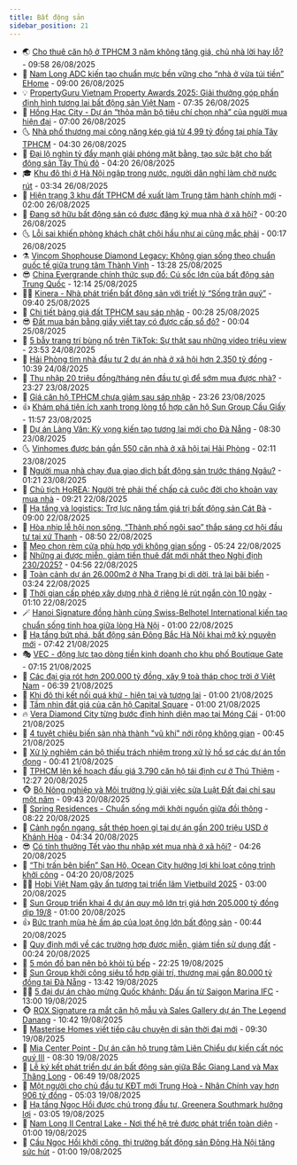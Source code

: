 ```yaml
---
title: Bất động sản
sidebar_position: 21
---
```


<!-- dantri-bat-dong-san:START -->
- 🌏 [Cho thuê căn hộ ở TPHCM 3 năm không tăng giá, chủ nhà lời hay lỗ?](https://dantri.com.vn/bat-dong-san/cho-thue-can-ho-o-tphcm-3-nam-khong-tang-gia-chu-nha-loi-hay-lo-20250826144311238.htm) - 09:58 26/08/2025
- 👹 [Nam Long ADC kiến tạo chuẩn mực bền vững cho “nhà ở vừa túi tiền” EHome](https://dantri.com.vn/bat-dong-san/nam-long-adc-kien-tao-chuan-muc-ben-vung-cho-nha-o-vua-tui-tien-ehome-20250826151556546.htm) - 09:00 26/08/2025
- 💡 [PropertyGuru Vietnam Property Awards 2025: Giải thưởng góp phần định hình tương lai bất động sản Việt Nam](https://dantri.com.vn/bat-dong-san/propertyguru-vietnam-property-awards-2025-giai-thuong-gop-phan-dinh-hinh-tuong-lai-bat-dong-san-viet-nam-20250826141248170.htm) - 07:35 26/08/2025
- 🌋 [Hồng Hạc City - Dự án “thỏa mãn bộ tiêu chí chọn nhà” của người mua hiện đại](https://dantri.com.vn/bat-dong-san/hong-hac-city-du-an-thoa-man-bo-tieu-chi-chon-nha-cua-nguoi-mua-hien-dai-20250826125611104.htm) - 07:00 26/08/2025
- 🌜 [Nhà phố thương mại công năng kép giá từ 4,99 tỷ đồng tại phía Tây TPHCM](https://dantri.com.vn/bat-dong-san/nha-pho-thuong-mai-cong-nang-kep-gia-tu-499-ty-dong-tai-phia-tay-tphcm-20250826112514575.htm) - 04:30 26/08/2025
- 💃 [Đại lộ nghìn tỷ đẩy mạnh giải phóng mặt bằng, tạo sức bật cho bất động sản Tây Thủ đô](https://dantri.com.vn/bat-dong-san/dai-lo-nghin-ty-day-manh-giai-phong-mat-bang-tao-suc-bat-cho-bat-dong-san-tay-thu-do-20250826105444054.htm) - 04:20 26/08/2025
- 🎓 [Khu đô thị ở Hà Nội ngập trong nước, người dân nghỉ làm chờ nước rút](https://dantri.com.vn/bat-dong-san/khu-do-thi-o-ha-noi-ngap-trong-nuoc-nguoi-dan-nghi-lam-cho-nuoc-rut-20250826102932041.htm) - 03:34 26/08/2025
- 🌝 [Hiện trạng 3 khu đất TPHCM đề xuất làm Trung tâm hành chính mới](https://dantri.com.vn/bat-dong-san/hien-trang-3-khu-dat-tphcm-de-xuat-lam-trung-tam-hanh-chinh-moi-20250822173357306.htm) - 02:00 26/08/2025
- 🧐 [Đang sở hữu bất động sản có được đăng ký mua nhà ở xã hội?](https://dantri.com.vn/bat-dong-san/dang-so-huu-bat-dong-san-co-duoc-dang-ky-mua-nha-o-xa-hoi-20250822152651290.htm) - 00:20 26/08/2025
- 🌜 [Lỗi sai khiến phòng khách chật chội hầu như ai cũng mắc phải](https://dantri.com.vn/bat-dong-san/loi-sai-khien-phong-khach-chat-choi-hau-nhu-ai-cung-mac-phai-20250825230329492.htm) - 00:17 26/08/2025
- ⚗️ [Vincom Shophouse Diamond Legacy: Không gian sống theo chuẩn quốc tế giữa trung tâm Thành Vinh](https://dantri.com.vn/bat-dong-san/vincom-shophouse-diamond-legacy-khong-gian-song-theo-chuan-quoc-te-giua-trung-tam-thanh-vinh-20250825195451814.htm) - 13:28 25/08/2025
- 😎 [China Evergrande chính thức sụp đổ: Cú sốc lớn của bất động sản Trung Quốc](https://dantri.com.vn/bat-dong-san/china-evergrande-chinh-thuc-sup-do-cu-soc-lon-cua-bat-dong-san-trung-quoc-20250825191051365.htm) - 12:14 25/08/2025
- 🧑‍🏫 [Kinera - Nhà phát triển bất động sản với triết lý “Sống trân quý”](https://dantri.com.vn/bat-dong-san/kinera-nha-phat-trien-bat-dong-san-voi-triet-ly-song-tran-quy-20250825161225988.htm) - 09:40 25/08/2025
- 💪 [Chi tiết bảng giá đất TPHCM sau sáp nhập](https://dantri.com.vn/bat-dong-san/chi-tiet-bang-gia-dat-tphcm-sau-sap-nhap-20250825071557986.htm) - 00:28 25/08/2025
- 😎 [Đất mua bán bằng giấy viết tay có được cấp sổ đỏ?](https://dantri.com.vn/bat-dong-san/dat-mua-ban-bang-giay-viet-tay-co-duoc-cap-so-do-20250825030833728.htm) - 00:04 25/08/2025
- 🧠 [5 bẫy trang trí bùng nổ trên TikTok: Sự thật sau những video triệu view](https://dantri.com.vn/bat-dong-san/5-bay-trang-tri-bung-no-tren-tiktok-su-that-sau-nhung-video-trieu-view-20250824210818449.htm) - 23:53 24/08/2025
- 🧰 [Hải Phòng tìm nhà đầu tư 2 dự án nhà ở xã hội hơn 2.350 tỷ đồng](https://dantri.com.vn/bat-dong-san/hai-phong-tim-nha-dau-tu-2-du-an-nha-o-xa-hoi-hon-2350-ty-dong-20250824135254076.htm) - 10:39 24/08/2025
- 🤩 [Thu nhập 20 triệu đồng/tháng nên đầu tư gì để sớm mua được nhà?](https://dantri.com.vn/kinh-doanh/thu-nhap-20-trieu-dongthang-nen-dau-tu-gi-de-som-mua-duoc-nha-20250815150457809.htm) - 23:27 23/08/2025
- 🦆 [Giá căn hộ TPHCM chưa giảm sau sáp nhập](https://dantri.com.vn/bat-dong-san/gia-can-ho-tphcm-chua-giam-sau-sap-nhap-20250823163705022.htm) - 23:26 23/08/2025
- 👍 [Khám phá tiện ích xanh trong lòng tổ hợp căn hộ Sun Group Cầu Giấy](https://dantri.com.vn/bat-dong-san/kham-pha-tien-ich-xanh-trong-long-to-hop-can-ho-sun-group-cau-giay-20250823182610263.htm) - 11:57 23/08/2025
- 🙉 [Dự án Làng Vân: Kỳ vọng kiến tạo tương lai mới cho Đà Nẵng](https://dantri.com.vn/bat-dong-san/du-an-lang-van-ky-vong-kien-tao-tuong-lai-moi-cho-da-nang-20250823140402709.htm) - 08:30 23/08/2025
- 🌜 [Vinhomes được bán gần 550 căn nhà ở xã hội tại Hải Phòng](https://dantri.com.vn/bat-dong-san/vinhomes-duoc-ban-gan-550-can-nha-o-xa-hoi-tai-hai-phong-20250822013431286.htm) - 02:11 23/08/2025
- 🌋 [Người mua nhà chạy đua giao dịch bất động sản trước tháng Ngâu?](https://dantri.com.vn/bat-dong-san/nguoi-mua-nha-chay-dua-giao-dich-bat-dong-san-truoc-thang-ngau-20250822164924987.htm) - 01:21 23/08/2025
- 🥰 [Chủ tịch HoREA: Người trẻ phải thế chấp cả cuộc đời cho khoản vay mua nhà](https://dantri.com.vn/bat-dong-san/chu-tich-horea-nguoi-tre-phai-the-chap-ca-cuoc-doi-cho-khoan-vay-mua-nha-20250822113635321.htm) - 09:21 22/08/2025
- 💯 [Hạ tầng và logistics: Trợ lực nâng tầm giá trị bất động sản Cát Bà](https://dantri.com.vn/bat-dong-san/ha-tang-va-logistics-tro-luc-nang-tam-gia-tri-bat-dong-san-cat-ba-20250822151950185.htm) - 09:00 22/08/2025
- 🤩 [Hòa nhịp lễ hội non sông, “Thành phố ngôi sao” thắp sáng cơ hội đầu tư tại xứ Thanh](https://dantri.com.vn/bat-dong-san/hoa-nhip-le-hoi-non-song-thanh-pho-ngoi-sao-thap-sang-co-hoi-dau-tu-tai-xu-thanh-20250822151529867.htm) - 08:50 22/08/2025
- 💄 [Mẹo chọn rèm cửa phù hợp với không gian sống](https://dantri.com.vn/bat-dong-san/meo-chon-rem-cua-phu-hop-voi-khong-gian-song-20250820144417182.htm) - 05:24 22/08/2025
- 🦍 [Những ai được miễn, giảm tiền thuê đất mới nhất theo Nghị định 230/2025?](https://dantri.com.vn/bat-dong-san/nhung-ai-duoc-mien-giam-tien-thue-dat-moi-nhat-theo-nghi-dinh-2302025-20250821112120631.htm) - 04:56 22/08/2025
- 🎡 [Toàn cảnh dự án 26.000m2 ở Nha Trang bị di dời, trả lại bãi biển](https://dantri.com.vn/bat-dong-san/toan-canh-du-an-26000m2-o-nha-trang-bi-di-doi-tra-lai-bai-bien-20250820173243781.htm) - 03:24 22/08/2025
- 🐎 [Thời gian cấp phép xây dựng nhà ở riêng lẻ rút ngắn còn 10 ngày](https://dantri.com.vn/bat-dong-san/thoi-gian-cap-phep-xay-dung-nha-o-rieng-le-rut-ngan-con-10-ngay-20250822020913845.htm) - 01:10 22/08/2025
- 🪄 [Hanoi Signature đồng hành cùng Swiss-Belhotel International kiến tạo chuẩn sống tinh hoa giữa lòng Hà Nội](https://dantri.com.vn/bat-dong-san/hanoi-signature-dong-hanh-cung-swiss-belhotel-international-kien-tao-chuan-song-tinh-hoa-giua-long-ha-noi-20250822000309454.htm) - 01:00 22/08/2025
- 💼 [Hạ tầng bứt phá, bất động sản Đông Bắc Hà Nội khai mở kỷ nguyên mới](https://dantri.com.vn/bat-dong-san/ha-tang-but-pha-bat-dong-san-dong-bac-ha-noi-khai-mo-ky-nguyen-moi-20250821142833811.htm) - 07:42 21/08/2025
- 🎭 [VEC - động lực tạo dòng tiền kinh doanh cho khu phố Boutique Gate](https://dantri.com.vn/bat-dong-san/vec-dong-luc-tao-dong-tien-kinh-doanh-cho-khu-pho-boutique-gate-20250821140505119.htm) - 07:15 21/08/2025
- 🐻 [Các đại gia rót hơn 200.000 tỷ đồng, xây 9 toà tháp chọc trời ở Việt Nam](https://dantri.com.vn/bat-dong-san/cac-dai-gia-rot-hon-200000-ty-dong-xay-9-toa-thap-choc-troi-o-viet-nam-20250821095259016.htm) - 06:39 21/08/2025
- 💃 [Khi đô thị kết nối quá khứ - hiện tại và tương lai](https://dantri.com.vn/bat-dong-san/khi-do-thi-ket-noi-qua-khu-hien-tai-va-tuong-lai-20250820231407389.htm) - 01:00 21/08/2025
- 🦣 [Tầm nhìn đắt giá của căn hộ Capital Square](https://dantri.com.vn/bat-dong-san/tam-nhin-dat-gia-cua-can-ho-capital-square-20250820232040718.htm) - 01:00 21/08/2025
- 🔥 [Vera Diamond City từng bước định hình diện mạo tại Móng Cái](https://dantri.com.vn/bat-dong-san/vera-diamond-city-tung-buoc-dinh-hinh-dien-mao-tai-mong-cai-20250820230415607.htm) - 01:00 21/08/2025
- 🤩 [4 tuyệt chiêu biến sàn nhà thành &quot;vũ khí&quot; nới rộng không gian](https://dantri.com.vn/bat-dong-san/4-tuyet-chieu-bien-san-nha-thanh-vu-khi-noi-rong-khong-gian-20250820001211484.htm) - 00:45 21/08/2025
- 🥳 [Xử lý nghiêm cán bộ thiếu trách nhiệm trong xử lý hồ sơ các dự án tồn đọng](https://dantri.com.vn/bat-dong-san/xu-ly-nghiem-can-bo-thieu-trach-nhiem-trong-xu-ly-ho-so-cac-du-an-ton-dong-20250821004515756.htm) - 00:41 21/08/2025
- 🤗 [TPHCM lên kế hoạch đấu giá 3.790 căn hộ tái định cư ở Thủ Thiêm](https://dantri.com.vn/xa-hoi/tphcm-len-ke-hoach-dau-gia-3790-can-ho-tai-dinh-cu-o-thu-thiem-20250820191231068.htm) - 12:27 20/08/2025
- 🐵 [Bộ Nông nghiệp và Môi trường lý giải việc sửa Luật Đất đai chỉ sau một năm](https://dantri.com.vn/bat-dong-san/bo-nong-nghiep-va-moi-truong-ly-giai-viec-sua-luat-dat-dai-chi-sau-mot-nam-20250820130028610.htm) - 09:43 20/08/2025
- 🤖 [Spring Residences - Chuẩn sống mới khởi nguồn giữa đồi thông](https://dantri.com.vn/bat-dong-san/spring-residences-chuan-song-moi-khoi-nguon-giua-doi-thong-20250820151448071.htm) - 08:22 20/08/2025
- 👺 [Cảnh ngổn ngang, sắt thép hoen gỉ tại dự án gần 200 triệu USD ở Khánh Hòa](https://dantri.com.vn/bat-dong-san/canh-ngon-ngang-sat-thep-hoen-gi-tai-du-an-gan-200-trieu-usd-o-khanh-hoa-20250818153830855.htm) - 04:34 20/08/2025
- 😎 [Có tính thưởng Tết vào thu nhập xét mua nhà ở xã hội?](https://dantri.com.vn/bat-dong-san/co-tinh-thuong-tet-vao-thu-nhap-xet-mua-nha-o-xa-hoi-20250819164521902.htm) - 04:26 20/08/2025
- 🤠 [“Thị trấn bên biển” San Hô, Ocean City hưởng lợi khi loạt công trình khởi công](https://dantri.com.vn/bat-dong-san/thi-tran-ben-bien-san-ho-ocean-city-huong-loi-khi-loat-cong-trinh-khoi-cong-20250820105225756.htm) - 04:20 20/08/2025
- 👨‍🏫 [Hobi Việt Nam gây ấn tượng tại triển lãm Vietbuild 2025](https://dantri.com.vn/bat-dong-san/hobi-viet-nam-gay-an-tuong-tai-trien-lam-vietbuild-2025-20250820092159536.htm) - 03:00 20/08/2025
- 🧰 [Sun Group triển khai 4 dự án quy mô lớn trị giá hơn 205.000 tỷ đồng dịp 19/8](https://dantri.com.vn/bat-dong-san/sun-group-trien-khai-4-du-an-quy-mo-lon-tri-gia-hon-205000-ty-dong-dip-198-20250819220511730.htm) - 01:00 20/08/2025
- 👍 [Bức tranh mùa hè ấm áp của loạt ông lớn bất động sản](https://dantri.com.vn/bat-dong-san/buc-tranh-mua-he-am-ap-cua-loat-ong-lon-bat-dong-san-20250814144346402.htm) - 00:44 20/08/2025
- 🌈 [Quy định mới về các trường hợp được miễn, giảm tiền sử dụng đất](https://dantri.com.vn/bat-dong-san/quy-dinh-moi-ve-cac-truong-hop-duoc-mien-giam-tien-su-dung-dat-20250820071929775.htm) - 00:24 20/08/2025
- 🐲 [5 món đồ bạn nên bỏ khỏi tủ bếp](https://dantri.com.vn/bat-dong-san/5-mon-do-ban-nen-bo-khoi-tu-bep-20250819151952230.htm) - 22:25 19/08/2025
- 💄 [Sun Group khởi công siêu tổ hợp giải trí, thương mại gần 80.000 tỷ đồng tại Đà Nẵng](https://dantri.com.vn/bat-dong-san/sun-group-khoi-cong-sieu-to-hop-giai-tri-thuong-mai-gan-80000-ty-dong-tai-da-nang-20250819202225532.htm) - 13:42 19/08/2025
- 👨‍🏫 [5 đại dự án chào mừng Quốc khánh: Dấu ấn từ Saigon Marina IFC](https://dantri.com.vn/bat-dong-san/5-dai-du-an-chao-mung-quoc-khanh-dau-an-tu-saigon-marina-ifc-20250819190237221.htm) - 13:00 19/08/2025
- 🐵 [ROX Signature ra mắt căn hộ mẫu và Sales Gallery dự án The Legend Danang](https://dantri.com.vn/bat-dong-san/rox-signature-ra-mat-can-ho-mau-va-sales-gallery-du-an-the-legend-danang-20250819173927452.htm) - 10:42 19/08/2025
- 🎉 [Masterise Homes viết tiếp câu chuyện di sản thời đại mới](https://dantri.com.vn/bat-dong-san/masterise-homes-viet-tiep-cau-chuyen-di-san-thoi-dai-moi-20250819160957924.htm) - 09:30 19/08/2025
- 💫 [Mia Center Point - Dự án căn hộ trung tâm Liên Chiểu dự kiến cất nóc quý III](https://dantri.com.vn/bat-dong-san/mia-center-point-du-an-can-ho-trung-tam-lien-chieu-du-kien-cat-noc-quy-iii-20250819150403993.htm) - 08:30 19/08/2025
- 🦄 [Lễ ký kết phát triển dự án bất động sản giữa Bắc Giang Land và Max Thăng Long](https://dantri.com.vn/bat-dong-san/le-ky-ket-phat-trien-du-an-bat-dong-san-giua-bac-giang-land-va-max-thang-long-20250819123454427.htm) - 06:49 19/08/2025
- 🌮 [Một người cho chủ đầu tư KĐT mới Trung Hoà - Nhân Chính vay hơn 906 tỷ đồng](https://dantri.com.vn/bat-dong-san/mot-nguoi-cho-chu-dau-tu-kdt-moi-trung-hoa-nhan-chinh-vay-hon-906-ty-dong-20250819113738030.htm) - 05:03 19/08/2025
- 💯 [Hạ tầng Ngọc Hồi được chú trọng đầu tư, Greenera Southmark hưởng lợi](https://dantri.com.vn/bat-dong-san/ha-tang-ngoc-hoi-duoc-chu-trong-dau-tu-greenera-southmark-huong-loi-20250819095515177.htm) - 03:05 19/08/2025
- 🌊 [Nam Long II Central Lake - Nơi thế hệ trẻ được phát triển toàn diện](https://dantri.com.vn/bat-dong-san/nam-long-ii-central-lake-noi-the-he-tre-duoc-phat-trien-toan-dien-20250818220233071.htm) - 01:00 19/08/2025
- 🤖 [Cầu Ngọc Hồi khởi công, thị trường bất động sản Đông Hà Nội tăng sức hút](https://dantri.com.vn/bat-dong-san/cau-ngoc-hoi-khoi-cong-thi-truong-bat-dong-san-dong-ha-noi-tang-suc-hut-20250818214440904.htm) - 01:00 19/08/2025<!-- dantri-bat-dong-san:END -->
